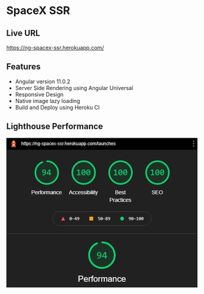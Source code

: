 # SpaceX SSR

## Live URL
https://ng-spacex-ssr.herokuapp.com/

## Features

- Angular version 11.0.2
- Server Side Rendering using Angular Universal
- Responsive Design
- Native image lazy loading
- Build and Deploy using Heroku CI

## Lighthouse Performance

![Lighthouse](https://github.com/manarjan/spacex-ssr/blob/images/images/lighthouse.jpg)
